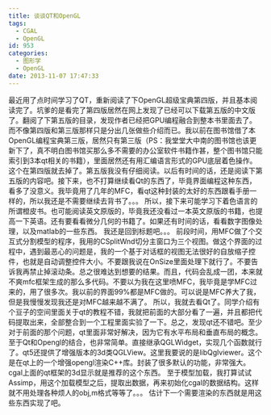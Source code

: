 ```yaml
---
title: 谈谈QT和OpenGL
tags:
  - CGAL
  - OpenGL
id: 953
categories:
  - 图形学
  - OpenGL
date: 2013-11-07 17:47:33
---
```


最近用了点时间学习了QT，重新阅读了下OpenGL超级宝典第四版，并且基本阅读完了。坑爹的是看完了第四版居然在网上发现了已经可以下载第五版的中文版了。翻阅了下第五版的目录，发现作者已经把GPU编程融合到整本书里面去了。而不像第四版和第三版那样只是分出几张做些介绍而已。我以前在图书馆借了本OpenGL编程宝典第三版，居然只有第三版（PS：我堂堂大中南的图书馆也该更新下了，真不明白图书馆买那么多不需要的办公室软件书籍作甚，整个图书馆只能索引到3本qt相关的书籍），里面居然还有用汇编语言形式的GPU底层着色操作。这个在第四版就去掉了。第五版我没有仔细阅读。以后有时间的话，还是阅读下第五版的内容吧。接下来，也不打算继续看Qt的东西了，毕竟界面编程这种东西，看多了没意义。我毕竟用了几年的MFC，看qt这种封装的太好的东西跟看手册一样的，所以我还是不需要继续去背书了。。。
所以，接下来可能学习下着色语言的所谓橙皮书。也可能阅读英文原版的，毕竟我还没看过一本英文原版的书籍，也提高一下英语。还有要看看微分几何的书籍了。如果还有时间的话，看看数字图像处理，以及matlab的一些东西。
我还是回到标题吧。。。
前段时间，用MFC做了个交互式分割模型的程序，我用的CSplitWnd切分主窗口为三个视图。做这个界面的过程中，遇到最恶心的问题是，我的一个基于对话框的视图无法很好的自放缩子控件，也就是自动调整控件大小。不要跟我说在OnSize里面处理下就行了。不要告诉我再禁止掉滚动条。总之很难达到想要的结果。而且，代码会乱成一团，本来就不爽mfc框架生成的那么多代码。不要以为我在这里喷MFC，我毕竟是学MFC过来的，用了很多次。我以前的界面99%都是MFC做的。可以说是MFC养大了我，但是我慢慢发现我还是对MFC越来越不满了。
所以，我就去看Qt了。同学介绍有个豆子的空间里面关于qt的教程不错，我就把前面的大部分看了一遍，并且都把代码提取出来，全部整合到一个工程里面实验了一下。总之，发现qt还不错吧。至少对于前面的那个问题，qt里面非常好解决，因为它有水平布局和垂直布局的概念。
至于Qt和Opengl的结合，也非常简单。直接继承QGLWidget，实现几个函数就行了。qt5还提供了增强版本的3d类QGLView。这里我要说的是libQglviewer。这个是在qt上的一个增强opengl渲染C++库。封装了很多默认的功能，非常强大。cgal上面的qt框架的3d显示就是推荐的这个东西。
至于模型加载，我打算试试Assimp，用这个加载模型之后，提取出数据，再来初始化cgal的数据结构。这样就不用处理各种烦人的obj,m格式等等了。。。
估计下一个需要渲染的东西就是用这些东西实现了吧。